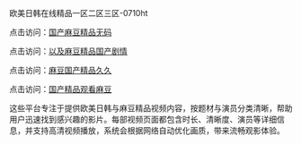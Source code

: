 欧美日韩在线精品一区二区三区-0710ht

点击访问：<a href="https://heiliaoe8ajia.pages.dev">国产麻豆精品无码</a>

点击访问：<a href="https://heiliaozj3tjd.pages.dev">以及麻豆精品国产剧情</a>

点击访问：<a href="https://heiliaoxqkkct.pages.dev">麻豆国产精品久久</a>

点击访问：<a href="https://heiliaoxwd5i8.pages.dev">国产精品观看麻豆</a>

这些平台专注于提供欧美日韩与麻豆精品视频内容，按题材与演员分类清晰，帮助用户迅速找到感兴趣的影片。每部视频页面都包含时长、清晰度、演员等详细信息，并支持高清视频播放，系统会根据网络自动优化画质，带来流畅观影体验。

<span style="display:none;">[Canonical link](https://github.com/sang20250710/sang2 ）</span>
